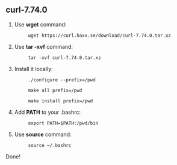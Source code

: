 ## curl-7.74.0

1. Use __wget__ command:

            wget https://curl.haxx.se/download/curl-7.74.0.tar.xz

2. Use __tar -xvf__ command:

            tar -xvf curl-7.74.0.tar.xz

3. Install it locally:

            ./configure --prefix=/pwd

            make all prefix=/pwd

            make install prefix=/pwd

3. Add __PATH__ to your .bashrc:

            export PATH=$PATH:/pwd/bin

4. Use __source__ command:

            source ~/.bashrc
            

Done!
